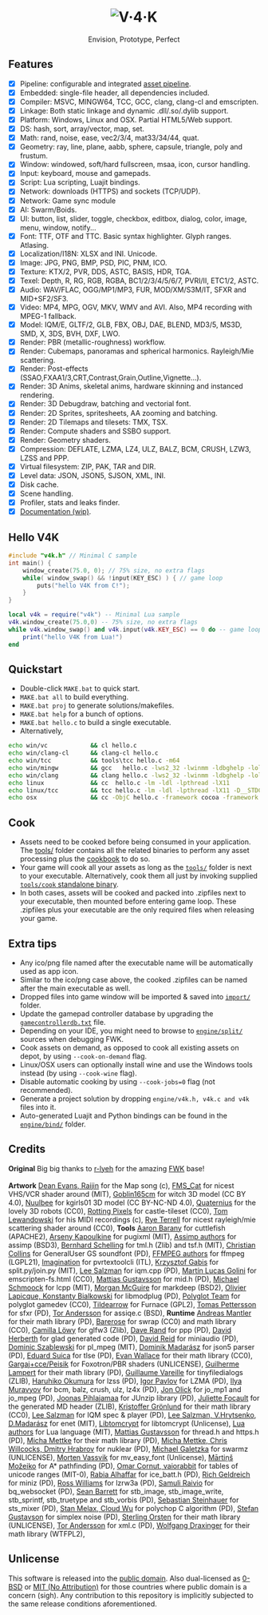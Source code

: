 <h1 align="center"><img src="https://v4k.dev/logo.png" alt="V·4·K"></img></h1>
<p align="center">
Envision, Prototype, Perfect<br/>
</p>

## Features
- [x] Pipeline: configurable and integrated [asset pipeline](tools/cook.ini).
- [x] Embedded: single-file header, all dependencies included.
- [x] Compiler: MSVC, MINGW64, TCC, GCC, clang, clang-cl and emscripten.
- [x] Linkage: Both static linkage and dynamic .dll/.so/.dylib support. 
- [x] Platform: Windows, Linux and OSX. Partial HTML5/Web support.
- [x] DS: hash, sort, array/vector, map, set.
- [x] Math: rand, noise, ease, vec2/3/4, mat33/34/44, quat.
- [x] Geometry: ray, line, plane, aabb, sphere, capsule, triangle, poly and frustum.
- [x] Window: windowed, soft/hard fullscreen, msaa, icon, cursor handling.
- [x] Input: keyboard, mouse and gamepads.
- [x] Script: Lua scripting, Luajit bindings.
- [x] Network: downloads (HTTPS) and sockets (TCP/UDP). <!-- [*] Object, GameObject, W/ECS -->
- [x] Network: Game sync module
- [x] AI: Swarm/Boids.
- [x] UI: button, list, slider, toggle, checkbox, editbox, dialog, color, image, menu, window, notify...
- [x] Font: TTF, OTF and TTC. Basic syntax highlighter. Glyph ranges. Atlasing.
- [x] Localization/I18N: XLSX and INI. Unicode.
- [x] Image: JPG, PNG, BMP, PSD, PIC, PNM, ICO.
- [x] Texture: KTX/2, PVR, DDS, ASTC, BASIS, HDR, TGA.
- [x] Texel: Depth, R, RG, RGB, RGBA, BC1/2/3/4/5/6/7, PVRI/II, ETC1/2, ASTC.
- [x] Audio: WAV/FLAC, OGG/MP1/MP3, FUR, MOD/XM/S3M/IT, SFXR and MID+SF2/SF3.
- [x] Video: MP4, MPG, OGV, MKV, WMV and AVI. Also, MP4 recording with MPEG-1 fallback.
- [x] Model: IQM/E, GLTF/2, GLB, FBX, OBJ, DAE, BLEND, MD3/5, MS3D, SMD, X, 3DS, BVH, DXF, LWO.
- [x] Render: PBR (metallic-roughness) workflow. <!-- @todo: merge demo_pbr.c rendering code into v4k_render.c -->
- [x] Render: Cubemaps, panoramas and spherical harmonics. Rayleigh/Mie scattering.
- [x] Render: Post-effects (SSAO,FXAA1/3,CRT,Contrast,Grain,Outline,Vignette...).
- [x] Render: 3D Anims, skeletal anims, hardware skinning and instanced rendering.
- [x] Render: 3D Debugdraw, batching and vectorial font.
- [x] Render: 2D Sprites, spritesheets, AA zooming and batching.
- [x] Render: 2D Tilemaps and tilesets: TMX, TSX.
- [x] Render: Compute shaders and SSBO support.
- [x] Render: Geometry shaders.
- [x] Compression: DEFLATE, LZMA, LZ4, ULZ, BALZ, BCM, CRUSH, LZW3, LZSS and PPP.
- [x] Virtual filesystem: ZIP, PAK, TAR and DIR.
- [x] Level data: JSON, JSON5, SJSON, XML, INI.
- [x] Disk cache.
- [x] Scene handling.
- [x] Profiler, stats and leaks finder.
- [x] [Documentation (wip)](https://v4k.dev).

## Hello V4K
```C
#include "v4k.h" // Minimal C sample
int main() {
    window_create(75.0, 0); // 75% size, no extra flags
    while( window_swap() && !input(KEY_ESC) ) { // game loop
        puts("hello V4K from C!");
    }
}
```

```lua
local v4k = require("v4k") -- Minimal Lua sample
v4k.window_create(75.0,0) -- 75% size, no extra flags
while v4k.window_swap() and v4k.input(v4k.KEY_ESC) == 0 do -- game loop
    print("hello V4K from Lua!")
end
```

## Quickstart
- Double-click `MAKE.bat` to quick start.
- `MAKE.bat all` to build everything.
- `MAKE.bat proj` to generate solutions/makefiles.
- `MAKE.bat help` for a bunch of options.
- `MAKE.bat hello.c` to build a single executable.
- Alternatively,
```bat
echo win/vc            && cl hello.c
echo win/clang-cl      && clang-cl hello.c
echo win/tcc           && tools\tcc hello.c -m64
echo win/mingw         && gcc   hello.c -lws2_32 -lwinmm -ldbghelp -lole32 -luser32 -lgdi32 -lcomdlg32
echo win/clang         && clang hello.c -lws2_32 -lwinmm -ldbghelp -lole32 -luser32 -lgdi32 -lcomdlg32
echo linux             && cc  hello.c -lm -ldl -lpthread -lX11
echo linux/tcc         && tcc hello.c -lm -ldl -lpthread -lX11 -D__STDC_NO_VLA__
echo osx               && cc -ObjC hello.c -framework cocoa -framework iokit -framework audiotoolbox
```

## Cook
- Assets need to be cooked before being consumed in your application. The [tools/](tools/) folder contains all the related binaries to perform any asset processing plus the [cookbook](tools/cook.ini) to do so.
- Your game will cook all your assets as long as the [`tools/`](tools/) folder is next to your executable. Alternatively, cook them all just by invoking supplied [`tools/cook` standalone binary](tools/). 
- In both cases, assets will be cooked and packed into .zipfiles next to your executable, then mounted before entering game loop. These .zipfiles plus your executable are the only required files when releasing your game.

## Extra tips
- Any ico/png file named after the executable name will be automatically used as app icon.
- Similar to the ico/png case above, the cooked .zipfiles can be named after the main executable as well.
- Dropped files into game window will be imported & saved into [`import/`](engine/art/import/) folder.
- Update the gamepad controller database by upgrading the [`gamecontrollerdb.txt`](engine/art/input/) file.
- Depending on your IDE, you might need to browse to [`engine/split/`](engine/split/) sources when debugging FWK.
- Cook assets on demand, as opposed to cook all existing assets on depot, by using `--cook-on-demand` flag.
- Linux/OSX users can optionally install wine and use the Windows tools instead (by using `--cook-wine` flag).
- Disable automatic cooking by using `--cook-jobs=0` flag (not recommended).
- Generate a project solution by dropping `engine/v4k.h, v4k.c and v4k` files into it.
- Auto-generated Luajit and Python bindings can be found in the [`engine/bind/`](engine/bind/) folder.
<!-- - On windows + vc, you can use `make bindings` or `make docs` to generate everything prior to a release -->
<!-- - Note: Windows: Assimp.dll may need [this package installed](https://www.microsoft.com/en-us/download/confirmation.aspx?id=30679).-->

## Credits
**Original** Big big thanks to [r-lyeh](https://github.com/r-lyeh/fwk) for the amazing [FWK](https://github.com/r-lyeh/FWK) base!<br/><br/>
**Artwork**
[Dean Evans, Raijin](https://youtu.be/RRvYkrrpMKo?t=147) for the Map song (c),
[FMS_Cat](https://gist.github.com/FMS-Cat/a1ccea3ce866c34706084e3526204f4f) for nicest VHS/VCR shader around (MIT),
[Goblin165cm](https://sketchfab.com/3d-models/halloween-little-witch-ccc023590bfb4789af9322864e42d1ab) for witch 3D model (CC BY 4.0),
[Nuulbee](https://sketchfab.com/3d-models/kgirls01-d2f946f58a8040ae993cda70c97b302c) for kgirls01 3D model (CC BY-NC-ND 4.0),
[Quaternius](https://www.patreon.com/quaternius) for the lovely 3D robots (CC0),
[Rotting Pixels](https://opengameart.org/content/2d-castle-platformer-tileset-16x16) for castle-tileset (CC0),
[Tom Lewandowski](https://QuestStudios.com) for his MIDI recordings (c),
[Rye Terrell](https://github.com/wwwtyro/glsl-atmosphere) for nicest rayleigh/mie scattering shader around (CC0),
**Tools**
[Aaron Barany](https://github.com/akb825/Cuttlefish) for cuttlefish (APACHE2),
[Arseny Kapoulkine](https://github.com/zeux/pugixml/) for pugixml (MIT),
[Assimp authors](https://github.com/assimp/assimp) for assimp (BSD3),
[Bernhard Schelling](https://github.com/schellingb/TinySoundFont) for tml.h (Zlib) and tsf.h (MIT),
[Christian Collins](http://www.schristiancollins.com) for GeneralUser GS soundfont (PD),
[FFMPEG authors](https://www.ffmpeg.org/) for ffmpeg (LGPL21),
[Imagination](https://developer.imaginationtech.com/pvrtextool/) for pvrtextoolcli (ITL),
[Krzysztof Gabis](https://github.com/kgabis/ape) for split.py/join.py (MIT),
[Lee Salzman](https://github.com/lsalzman/iqm/tree/5882b8c32fa622eba3861a621bb715d693573420/demo) for iqm.cpp (PD),
[Martín Lucas Golini](https://github.com/SpartanJ/eepp/commit/8552941da19380d7a629c4da80a976aec5d39e5c) for emscripten-fs.html (CC0),
[Mattias Gustavsson](https://github.com/mattiasgustavsson/libs) for mid.h (PD),
[Michael Schmoock](http://github.com/willsteel/lcpp) for lcpp (MIT),
[Morgan McGuire](https://casual-effects.com/markdeep/) for markdeep (BSD2),
[Olivier Lapicque, Konstanty Bialkowski](https://github.com/Konstanty/libmodplug) for libmodplug (PD),
[Polyglot Team](https://docs.google.com/spreadsheets/d/17f0dQawb-s_Fd7DHgmVvJoEGDMH_yoSd8EYigrb0zmM/edit) for polyglot gamedev (CC0),
[Tildearrow](https://github.com/tildearrow/furnace/) for Furnace (GPL2),
[Tomas Pettersson](http://www.drpetter.se/) for sfxr (PD),
[Tor Andersson](https://github.com/ccxvii/asstools) for assiqe.c (BSD),
**Runtime**
[Andreas Mantler](https://github.com/ands) for their math library (PD), 
[Barerose](https://github.com/barerose) for swrap (CC0) and math library (CC0),
[Camilla Löwy](https://github.com/elmindreda) for glfw3 (Zlib),
[Dave Rand](https://tools.ietf.org/html/rfc1978) for ppp (PD),
[David Herberth](https://github.com/dav1dde/) for glad generated code (PD),
[David Reid](https://github.com/mackron) for miniaudio (PD),
[Dominic Szablewski](https://github.com/phoboslab/pl_mpeg) for pl_mpeg (MIT),
[Dominik Madarász](https://github.com/zaklaus) for json5 parser (PD),
[Eduard Suica](https://github.com/eduardsui/tlse) for tlse (PD),
[Evan Wallace](https://github.com/evanw) for their math library (CC0), 
[Gargaj+cce/Peisik](https://github.com/gargaj/foxotron) for Foxotron/PBR shaders (UNLICENSE),
[Guilherme Lampert](https://github.com/glampert) for their math library (PD), 
[Guillaume Vareille](http://tinyfiledialogs.sourceforge.net) for tinyfiledialogs (ZLIB),
[Haruhiko Okumura](https://oku.edu.mie-u.ac.jp/~okumura/compression/) for lzss (PD),
[Igor Pavlov](https://www.7-zip.org/) for LZMA (PD),
[Ilya Muravyov](https://github.com/encode84) for bcm, balz, crush, ulz, lz4x (PD),
[Jon Olick](https://www.jonolick.com/) for jo_mp1 and jo_mpeg (PD),
[Joonas Pihlajamaa](https://github.com/jokkebk/JUnzip) for JUnzip library (PD),
[Juliette Focault](https://github.com/juliettef/IconFontCppHeaders/blob/main/IconsMaterialDesign.h) for the generated MD header (ZLIB),
[Kristoffer Grönlund](https://github.com/krig) for their math library (CC0), 
[Lee Salzman](https://github.com/lsalzman/iqm/tree/5882b8c32fa622eba3861a621bb715d693573420/demo) for IQM spec & player (PD),
[Lee Salzman, V.Hrytsenko, D.Madarász](https://github.com/zpl-c/enet/) for enet (MIT),
[Libtomcrypt](https://github.com/libtom/libtomcrypt) for libtomcrypt (Unlicense),
[Lua authors](https://www.lua.org/) for Lua language (MIT),
[Mattias Gustavsson](https://github.com/mattiasgustavsson/libs) for thread.h and https.h (PD),
[Micha Mettke](https://github.com/vurtun) for their math library (PD),
[Micha Mettke, Chris Willcocks, Dmitry Hrabrov](https://github.com/vurtun/nuklear) for nuklear (PD),
[Michael Galetzka](https://github.com/Cultrarius/Swarmz) for swarmz (UNLICENSE),
[Morten Vassvik](https://github.com/vassvik/mv_easy_font) for mv_easy_font (Unlicense),
[Mārtiņš Možeiko](https://gist.github.com/mmozeiko/68f0a8459ef2f98bcd879158011cc275) for A* pathfinding (PD),
[Omar Cornut, vaiorabbit](https://github.com/ocornut/imgui/pull/3627) for tables of unicode ranges (MIT-0),
[Rabia Alhaffar](https://github.com/Rabios/ice_libs) for ice_batt.h (PD),
[Rich Geldreich](https://github.com/richgel999/miniz) for miniz (PD),
[Ross Williams](http://ross.net/compression/lzrw3a.html) for lzrw3a (PD),
[Samuli Raivio](https://github.com/bqqbarbhg/bq_websocket) for bq_websocket (PD),
[Sean Barrett](https://github.com/nothings) for stb_image, stb_image_write, stb_sprintf, stb_truetype and stb_vorbis (PD),
[Sebastian Steinhauer](https://github.com/kieselsteini) for sts_mixer (PD),
[Stan Melax, Cloud Wu](https://web.archive.org/web/20031204035320/http://www.melax.com/polychop/gdmag.pdf) for polychop C algorithm (PD),
[Stefan Gustavson](https://github.com/stegu/perlin-noise) for simplex noise (PD),
[Sterling Orsten](https://github.com/sgorsten) for their math library (UNLICENSE),
[Tor Andersson](https://github.com/ccxvii/minilibs) for xml.c (PD),
[Wolfgang Draxinger](https://github.com/datenwolf) for their math library (WTFPL2), 

<!--
- [DavidLam](https://en.wikipedia.org/wiki/Tokamak_(software) "for tokamak physics engine (ZLIB)")
- [ID Software, David St-Louis](https://github.com/Daivuk/PureDOOM "for PureDOOM (Doom License)")
- [Miloslav Číž](https://codeberg.org/drummyfish/Anarch "for Anarch (CC0)")
- [Rxi](https://github.com/rxi/autobatch "for lovely sprites & cats demo (MIT)")
-->

## Unlicense
This software is released into the [public domain](https://unlicense.org/). Also dual-licensed as [0-BSD](https://opensource.org/licenses/0BSD) or [MIT (No Attribution)](https://github.com/aws/mit-0) for those countries where public domain is a concern (sigh). Any contribution to this repository is implicitly subjected to the same release conditions aforementioned.
